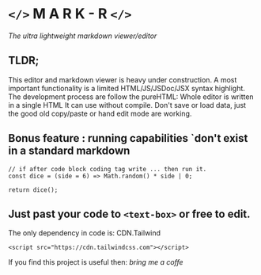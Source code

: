 # `</>` M A R K - R `</>`
_The ultra lightweight markdown viewer/editor_

## TLDR;
This editor and markdown viewer is heavy under construction.
A most important functionality is a limited HTML/JS/JSDoc/JSX syntax highlight.
The development process are follow the pureHTML: Whole editor is written in a single HTML
It can use without compile. 
Don't save or load data, just the good old copy/paste or hand edit mode are working.

## Bonus feature : running capabilities `don't exist in a standard markdown
```
// if after code block coding tag write ... then run it.
const dice = (side = 6) => Math.random() * side | 0;

return dice();
```

## Just past your code to `<text-box>` or free to edit.

The only dependency in code is: CDN.Tailwind 
```
<script src="https://cdn.tailwindcss.com"></script>
```

If you find this project is useful then:
_bring me a coffe_


